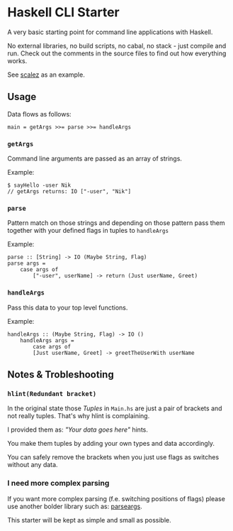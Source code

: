 # Haskell CLI Starter

A very basic starting point for command line applications with Haskell.

No external libraries, no build scripts, no cabal, no stack - just compile and run.
Check out the comments in the source files to find out how everything works.

See [scalez](https://github.com/nkleemann/scalez) as an example.

## Usage

Data flows as follows: 

```
main = getArgs >>= parse >>= handleArgs
```

### `getArgs`

Command line arguments are passed as an array of strings.

Example:
```
$ sayHello -user Nik
// getArgs returns: IO ["-user", "Nik"]
```

### `parse`

Pattern match on those strings and depending on those pattern pass
them together with your defined flags in tuples to `handleArgs`

Example:
```
parse :: [String] -> IO (Maybe String, Flag)
parse args =
    case args of
        ["-user", userName] -> return (Just userName, Greet)
```

### `handleArgs`

Pass this data to your top level functions.

Example:

```
handleArgs :: (Maybe String, Flag) -> IO ()
    handleArgs args =
        case args of
        [Just userName, Greet] -> greetTheUserWith userName
```

## Notes & Trobleshooting

### `hlint(Redundant bracket)`

In the original state those *Tuples* in `Main.hs` are just a pair
of brackets and not really tuples. That's why hlint is complaining.

I provided them as: *"Your data goes here"* hints.

You make them tuples by adding your
own types and data accordingly.

You can safely remove the brackets when you just use flags as switches
without any data.

### I need more complex parsing

If you want more complex parsing (f.e. switching positions of flags) please use
another bolder library such as: [parseargs](https://hackage.haskell.org/package/parseargs). 

This starter will be kept as simple and small as possible.
